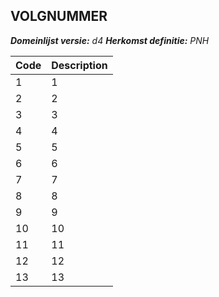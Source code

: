 ## VOLGNUMMER

*__Domeinlijst versie:__ d4*
*__Herkomst definitie:__ PNH*

|__Code__ |__Description__	|
|	---	|	---	|
| 1 | 1 |
| 2 | 2 |
| 3 | 3 | 
| 4 | 4 |
| 5 | 5 |
| 6 | 6 |
| 7 | 7 | 
| 8 | 8 |
| 9 | 9 |
| 10 | 10 |
| 11 | 11 |
| 12 | 12 |
| 13 | 13 |
